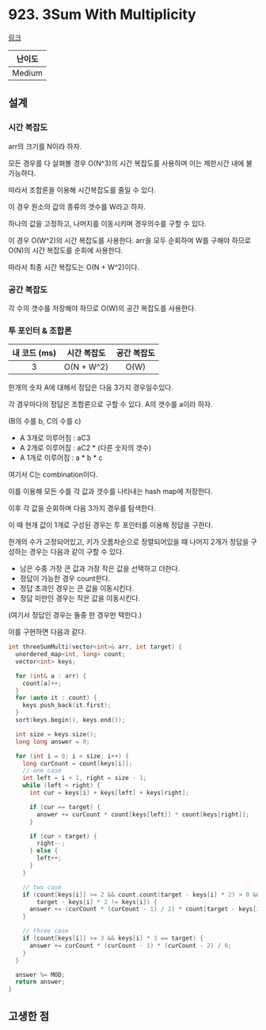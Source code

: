 # 923. 3Sum With Multiplicity

[링크](https://leetcode.com/problems/3sum-with-multiplicity/)

| 난이도 |
| :----: |
| Medium |

## 설계

### 시간 복잡도

arr의 크기를 N이라 하자.

모든 경우를 다 살펴볼 경우 O(N^3)의 시간 복잡도를 사용하며 이는 제한시간 내에 불가능하다.

따라서 조합론을 이용해 시간복잡도를 줄일 수 있다.

이 경우 원소의 값의 종류의 갯수를 W라고 하자.

하나의 값을 고정하고, 나머지를 이동시키며 경우의수를 구할 수 있다.

이 경우 O(W^2)의 시간 복잡도를 사용한다. arr을 모두 순회하며 W를 구해야 하므로 O(N)의 시간 복잡도를 순회에 사용한다.

따라서 최종 시간 복잡도는 O(N + W^2)이다.

### 공간 복잡도

각 수의 갯수를 저장해야 하므로 O(W)의 공간 복잡도를 사용한다.

### 투 포인터 & 조합론

| 내 코드 (ms) | 시간 복잡도 | 공간 복잡도 |
| :----------: | :---------: | :---------: |
|      3       | O(N + W^2)  |    O(W)     |

한개의 숫자 A에 대해서 정답은 다음 3가지 경우일수있다.

각 경우마다의 정답은 조합론으로 구할 수 있다. A의 갯수를 a이라 하자.

(B의 수를 b, C의 수를 c)

- A 3개로 이루어짐 : aC3
- A 2개로 이루어짐 : aC2 \* (다른 숫자의 갯수)
- A 1개로 이루어짐 : a \* b \* c

여기서 C는 combination이다.

이를 이용해 모든 수를 각 값과 갯수를 나타내는 hash map에 저장한다.

이후 각 값을 순회하며 다음 3가지 경우를 탐색한다.

이 때 현개 값이 1개로 구성된 경우는 투 포인터를 이용해 정답을 구한다.

한개의 수가 고정되어있고, 키가 오름차순으로 정렬되어있을 때 나머지 2개가 정답을 구성하는 경우는 다음과 같이 구할 수 있다.

- 남은 수중 가장 큰 값과 가장 작은 값을 선택하고 더한다.
- 정답이 가능한 경우 count한다.
- 정답 초과인 경우는 큰 값을 이동시킨다.
- 정답 미만인 경우는 작은 값을 이동시킨다.

(여기서 정답인 경우는 둘중 한 경우만 택한다.)

이를 구현하면 다음과 같다.

```cpp
int threeSumMulti(vector<int>& arr, int target) {
  unordered_map<int, long> count;
  vector<int> keys;

  for (int& a : arr) {
    count[a]++;
  }
  for (auto it : count) {
    keys.push_back(it.first);
  }
  sort(keys.begin(), keys.end());

  int size = keys.size();
  long long answer = 0;

  for (int i = 0; i < size; i++) {
    long curCount = count[keys[i]];
    // one case
    int left = i + 1, right = size - 1;
    while (left < right) {
      int cur = keys[i] + keys[left] + keys[right];

      if (cur == target) {
        answer += curCount * count[keys[left]] * count[keys[right]];
      }

      if (cur > target) {
        right--;
      } else {
        left++;
      }
    }

    // two case
    if (count[keys[i]] >= 2 && count.count(target - keys[i] * 2) > 0 &&
        target - keys[i] * 2 != keys[i]) {
      answer += (curCount * (curCount - 1) / 2) * count[target - keys[i] * 2];
    }

    // three case
    if (count[keys[i]] >= 3 && keys[i] * 3 == target) {
      answer += curCount * (curCount - 1) * (curCount - 2) / 6;
    }
  }

  answer %= MOD;
  return answer;
}
```

## 고생한 점
